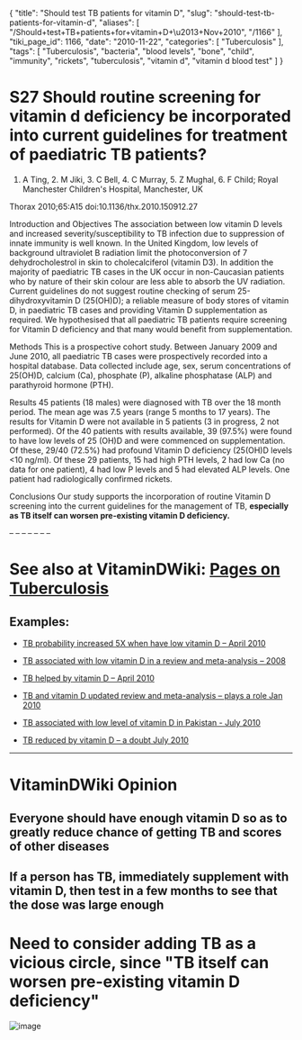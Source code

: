 {
    "title": "Should test TB patients for vitamin D",
    "slug": "should-test-tb-patients-for-vitamin-d",
    "aliases": [
        "/Should+test+TB+patients+for+vitamin+D+\u2013+Nov+2010",
        "/1166"
    ],
    "tiki_page_id": 1166,
    "date": "2010-11-22",
    "categories": [
        "Tuberculosis"
    ],
    "tags": [
        "Tuberculosis",
        "bacteria",
        "blood levels",
        "bone",
        "child",
        "immunity",
        "rickets",
        "tuberculosis",
        "vitamin d",
        "vitamin d blood test"
    ]
}


# S27 Should routine screening for vitamin d deficiency be incorporated into current guidelines for treatment of paediatric TB patients?

1. A Ting,    2. M Jiki,    3. C Bell,    4. C Murray,    5. Z Mughal,    6. F Child;      Royal Manchester Children's Hospital, Manchester, UK

Thorax 2010;65:A15 doi:10.1136/thx.2010.150912.27

Introduction and Objectives The association between low vitamin D levels and increased severity/susceptibility to TB infection due to suppression of innate immunity is well known. In the United Kingdom, low levels of background ultraviolet B radiation limit the photoconversion of 7 dehydrocholestrol in skin to cholecalciferol (vitamin D3). In addition the majority of paediatric TB cases in the UK occur in non-Caucasian patients who by nature of their skin colour are less able to absorb the UV radiation. Current guidelines do not suggest routine checking of serum 25-dihydroxyvitamin D (25(OH)D); a reliable measure of body stores of vitamin D, in paediatric TB cases and providing Vitamin D supplementation as required. We hypothesised that all paediatric TB patients require screening for Vitamin D deficiency and that many would benefit from supplementation.

Methods This is a prospective cohort study. Between January 2009 and June 2010, all paediatric TB cases were prospectively recorded into a hospital database. Data collected include age, sex, serum concentrations of 25(OH)D, calcium (Ca), phosphate (P), alkaline phosphatase (ALP) and parathyroid hormone (PTH).

Results 45 patients (18 males) were diagnosed with TB over the 18 month period. The mean age was 7.5 years (range 5 months to 17 years). The results for Vitamin D were not available in 5 patients (3 in progress, 2 not performed). Of the 40 patients with results available, 39 (97.5%) were found to have low levels of 25 (OH)D and were commenced on supplementation. Of these, 29/40 (72.5%) had profound Vitamin D deficiency (25(OH)D levels <10 ng/ml). Of these 29 patients, 15 had high PTH levels, 2 had low Ca (no data for one patient), 4 had low P levels and 5 had elevated ALP levels. One patient had radiologically confirmed rickets.

Conclusions Our study supports the incorporation of routine Vitamin D screening into the current guidelines for the management of TB,  **especially as TB itself can worsen pre-existing vitamin D deficiency.** 

– – – – – – – 

# See also at VitaminDWiki: [Pages on Tuberculosis ](https://www.VitaminDWiki.com/tiki-browse_categories.php?parentId=23&sort_mode=created_desc)

## Examples:

* [TB probability increased 5X when have low vitamin D – April 2010](/posts/tb-probability-increased-5x-when-have-low-vitamin-d)

* [TB associated with low vitamin D in a review and meta-analysis – 2008](/posts/tb-associated-with-low-vitamin-d-in-a-review-and-meta-analysis-2008)

* [TB helped by vitamin D – April 2010](/posts/tb-helped-by-vitamin-d)

* [TB and vitamin D updated review and meta-analysis – plays a role Jan 2010](/posts/tb-and-vitamin-d-updated-review-and-meta-analysis-plays-a-role)

* [TB associated with low level of vitamin D in Pakistan - July 2010](/posts/tb-associated-with-low-level-of-vitamin-d-in-pakistan)

* [TB reduced by vitamin D – a doubt July 2010](/posts/tb-reduced-by-vitamin-d-a-doubt)

- - - - - - - 

# VitaminDWiki Opinion

## Everyone should have enough vitamin D so as to greatly reduce chance of getting TB and scores of other diseases

## If a person has TB, immediately supplement with vitamin D, then test in a few months to see that the dose was large enough

# Need to consider adding TB as a vicious circle, since "TB itself can worsen pre-existing vitamin D deficiency"

<img src="/attachments/d3.mock.jpg" alt="image">